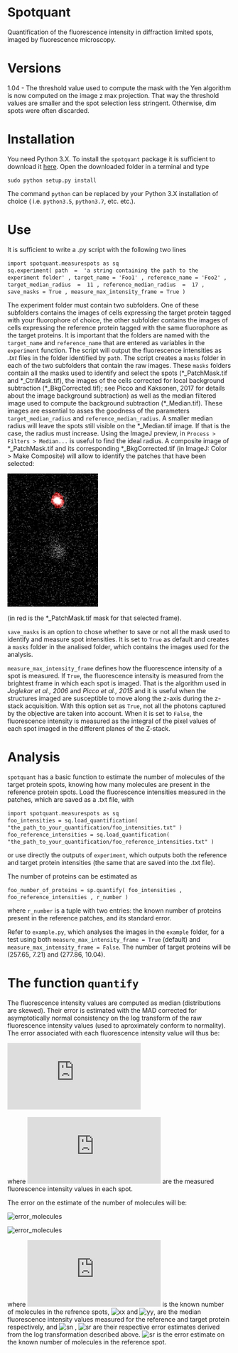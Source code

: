 # Spotquant

Quantification of the fluorescence intensity in diffraction limited spots, imaged by fluorescence microscopy.

# Versions
1.04 - The threshold value used to compute the mask with the Yen algorithm is now computed on the image z max projection. That way the threshold values are smaller and the spot selection less stringent. Otherwise, dim spots were often discarded. 

# Installation

You need Python 3.X. To install the `spotquant` package it is sufficient to download it [here](https://github.com/apicco/spotquant/archive/master.zip).
Open the downloaded folder in a terminal and type

	sudo python setup.py install

The command `python` can be replaced by your Python 3.X installation of choice ( i.e. `python3.5`, `python3.7`, etc. etc.). 

# Use

It is sufficient to write a .py script with the following two lines

	import spotquant.measurespots as sq 
	sq.experiment( path  =  'a string containing the path to the experiment folder' , target_name = 'Foo1' , reference_name = 'Foo2' , target_median_radius  =  11 , reference_median_radius  =  17 , save_masks = True , measure_max_intensity_frame = True )

The experiment folder must contain two subfolders. 
One of these subfolders contains the images of cells expressing the target protein tagged with your fluorophore of choice, the other subfolder contains the images of cells expressing the reference protein tagged with the same fluorophore as the target proteins. 
It is important that the folders are named with the `target_name` and `reference_name` that are entered as variables in the `experiment` function. 
The script will output the fluorescence intensities as _.txt_ files in the folder identified by `path`. The script creates a `masks` folder in each of the two subfolders that contain the raw images. 
These `masks` folders contain all the masks used to identify and select the spots (\*\_PatchMask.tif and \*\_CtrlMask.tif), the images of the cells corrected for local background subtraction (\*\_BkgCorrected.tif); see Picco and Kaksonen, 2017 for details about the image background subtraction) as well as the median filtered image used to compute the background subtraction (\*\_Median.tif). These images are essential to asses the goodness of the parameters `target_median_radius` and `reference_median_radius`. A smaller median radius will leave the spots still visible on the \*\_Median.tif image. If that is the case, the radius must increase. Using the ImageJ preview, in `Process > Filters > Median...` is useful to find the ideal radius. A composite image of \*\_PatchMask.tif and its corresponding \*\_BkgCorrected.tif (in ImageJ: Color > Make Composite) will allow to identify the patches that have been selected:

![color_combine_example](https://github.com/apicco/spotquant/blob/master/example/example_of_patch_selection.png?raw=true)

(in red is the \*\_PatchMask.tif mask for that selected frame).

`save_masks` is an option to chose whether to save or not all the mask used to identify and measure spot intensities. It is set to `True` as default and creates a `masks` folder in the analised folder, which contains the images used for the analysis.

`measure_max_intensity_frame` defines how the fluorescence intensity of a spot is measured. If `True`, the fluorescence intensity is measured from the brightest frame in which each spot is imaged. That is the algorithm used in _Joglekar et al., 2006_ and _Picco et al., 2015_ and it is useful when the structures imaged are susceptible to move along the z-axis during the z-stack acquisition. With this option set as `True`, not all the photons captured by the objective are taken into account. When it is set to `False`, the fluorescence intensity is measured as the integral of the pixel values of each spot imaged in the different planes of the Z-stack.

# Analysis

`spotquant` has a basic function to estimate the number of molecules of the target protein spots, knowing how many molecules are present in the reference protein spots. 
Load the fluorescence intensities measured in the patches, which are saved as a .txt file, with

	import spotquant.measurespots as sq 
	foo_intensities = sq.load_quantification( "the_path_to_your_quantification/foo_intensities.txt" ) 
	foo_reference_intensities = sq.load_quantification( "the_path_to_your_quantification/foo_reference_intensities.txt" ) 

or use directly the outputs of `experiment`, which outputs both the reference and target protein intensities (the same that are saved into the .txt file).

The number of proteins can be estimated as

	foo_number_of_proteins = sp.quantify( foo_intensities , foo_reference_intensities , r_number ) 

where `r_number` is a tuple with two entries: the known number of proteins present in the reference patches, and its standard error. 

Refer to `example.py`, which analyses the images in the `example` folder, for a test using both `measure_max_intensity_frame = True` (default) and `measure_max_intensity_frame = False`. The number of target proteins will be (257.65, 7.21) and (277.86, 10.04).

# The function `quantify`

The fluorescence intensity values are computed as median (distributions are skewed). Their error is estimated with the MAD corrected for asymptotically normal consistency on the log transform of the raw fluorescence intensity values (used to aproximately conform to normality). 
The error associated with each fluorescence intensity value will thus be:

![error_MAD](https://latex.codecogs.com/gif.latex?%5Cbegin%7Balign*%7D%20l%20%26%3D%5Clog%28%20x%20%29%5Cquad%20x%3D%5Cleft%5C%7Bx_1%2C%5Cdots%2Cx_n%5Cright%5C%7D%5C%5C%20%5Chat%7Bl%7D%20%26%3D%5Ctext%7Bmedian%7D%28l%29%5C%5C%20%5Csigma_%7Bl%7D%26%3D%5Ctext%7BMAD%7D%28l%29/%5Csqrt%7Bn%7D%5C%5C%20%5Chat%7Bx%7D%20%26%3D%5Cexp%28%5Chat%7Bl%7D%29%3D%20%5Ctext%7Bmedian%7D%28%20x%20%29%5C%5C%20%5Csigma_%7B%5Chat%7Bx%7D%7D%20%26%3D%20%5Cexp%7B%28%5Chat%7Bl%7D%29%7D%5Csigma_%7Bl%7D%20%5Cend%7Balign*%7D)

where ![xx](https://latex.codecogs.com/gif.latex?x%3D%5Cleft%5C%7Bx_1%2C%5Cdots%2Cx_n%5Cright%5C%7D%5C%5C) are the measured fluorescence intensity values in each spot.

The error on the estimate of the number of molecules will be:

![error_molecules](https://latex.codecogs.com/gif.latex?e=n\frac{\hat{x}}{\hat{y}})

![error_molecules](https://latex.codecogs.com/gif.latex?e=n\frac{\hat{x}}{\hat{y}}\\\sigma_e=\sqrt{\left(\frac{\hat{x}}{\hat{y}}\sigma_n\right)^2&plus;\left(n\frac{\hat{x}}{\hat{y}}\sigma_{\hat{x}}\right)^2&plus;\left(n\frac{\hat{x}}{\hat{y}^2}\sigma_{\hat{y}}\right)^2})

where ![n](https://latex.codecogs.com/gif.latex?n) is the known number of molecules in the refrence spots, ![xx](https://latex.codecogs.com/gif.latex?\hat{x}) and ![yy](https://latex.codecogs.com/gif.latex?\hat{y}), are the median fluorescence intensity values measured for the reference and target protein respectively, and ![sn](https://latex.codecogs.com/gif.latex?\sigma_{\hat{x}})	, ![sr](https://latex.codecogs.com/gif.latex?\sigma_{\hat{y}}) are their respective error estimates derived from the log transformation described above. ![sr](https://latex.codecogs.com/gif.latex?\sigma_{n}) is the error estimate on the known number of molecules in the reference spot.

